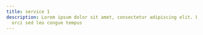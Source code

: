 ```yaml
---
title: service 1
description: Lorem ipsum dolor sit amet, consectetur adipiscing elit. Etiam id
  orci sed leo congue tempus
---
```

